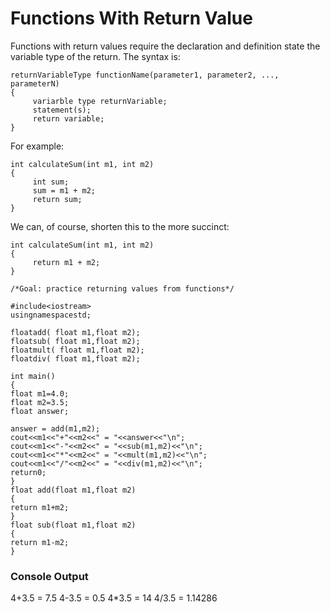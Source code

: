 # Functions With Return Value

Functions with return values require the declaration and definition state the variable type of the return.
The syntax is:
```
returnVariableType functionName(parameter1, parameter2, ..., parameterN)
{
     variarble type returnVariable; 
     statement(s);
     return variable;
}
```
For example:
```
int calculateSum(int m1, int m2)
{
     int sum;
     sum = m1 + m2;
     return sum;
}
```
We can, of course, shorten this to the more succinct:
```
int calculateSum(int m1, int m2)
{
     return m1 + m2;
}
```

```
/*Goal: practice returning values from functions*/

#include<iostream>
usingnamespacestd;

floatadd( float m1,float m2);
floatsub( float m1,float m2);
floatmult( float m1,float m2);
floatdiv( float m1,float m2);

int main()
{
float m1=4.0;
float m2=3.5;
float answer;
    
answer = add(m1,m2);
cout<<m1<<"+"<<m2<<" = "<<answer<<"\n";
cout<<m1<<"-"<<m2<<" = "<<sub(m1,m2)<<"\n";
cout<<m1<<"*"<<m2<<" = "<<mult(m1,m2)<<"\n";
cout<<m1<<"/"<<m2<<" = "<<div(m1,m2)<<"\n";
return0;
}
float add(float m1,float m2)
{
return m1+m2;
}
float sub(float m1,float m2)
{
return m1-m2; 
}
```

### Console Output
4+3.5 = 7.5 4-3.5 = 0.5 4*3.5 = 14 4/3.5 = 1.14286
